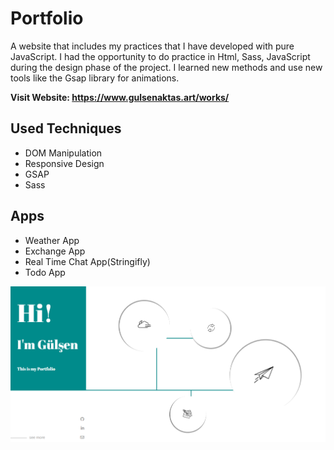 # Portfolio

A website that includes my practices that I have developed with pure JavaScript. I had the opportunity to do practice in Html, Sass, JavaScript during the design phase of the project. I learned new methods and use new tools like the Gsap library for animations.

**Visit Website:  https://www.gulsenaktas.art/works/**

## Used Techniques
* DOM Manipulation
* Responsive Design
* GSAP
* Sass

## Apps
 * Weather App
 * Exchange App
 * Real Time Chat App(Stringifly)
 * Todo App

![demos-gif](img/demos.png)
